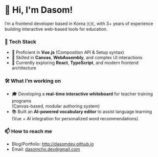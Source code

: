 # 👋 Hi, I'm Dasom!

I’m a frontend developer based in Korea 🇰🇷, with 3+ years of experience building interactive web-based tools for education.

### 🚀 Tech Stack
- 🧩 Proficient in **Vue.js** (Composition API & Setup syntax)
- 🎨 Skilled in **Canvas**, **WebAssembly**, and complex UI interactions
- 🧪 Currently exploring **React**, **TypeScript**, and modern frontend architecture

### 🛠️ What I’m working on
- 🎓 Developing a **real-time interactive whiteboard** for teacher training programs  
  (Canvas-based, modular authoring system)
- 📚 Built an **AI-powered vocabulary editor** to assist language learning  
  (Vue + AI integration for personalized word recommendations)

### 📫 How to reach me
- Blog/Portfolio: http://dasomdev.github.io
- Email: dasomcho.dev@gmail.com

